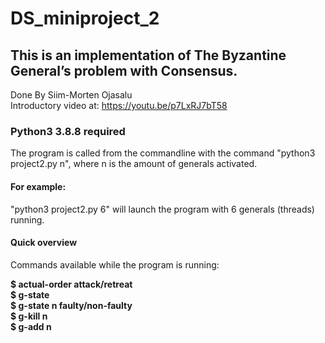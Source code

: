 # DS_miniproject_2
## This is an implementation of The Byzantine General’s problem with Consensus.
Done By Siim-Morten Ojasalu <br>
Introductory video at: https://youtu.be/p7LxRJ7bT58
### Python3 3.8.8 required
The program is called from the commandline with the command "python3 project2.py n", where n is the amount of generals activated. 
#### For example:
"python3 project2.py 6" will launch the program with 6 generals (threads) running.

#### Quick overview
Commands available while the program is running:

<b>$ actual-order attack/retreat</b><br>
<b>$ g-state</b><br>
<b>$ g-state n faulty/non-faulty</b><br>
<b>$ g-kill n</b><br>
<b>$ g-add n</b><br>
